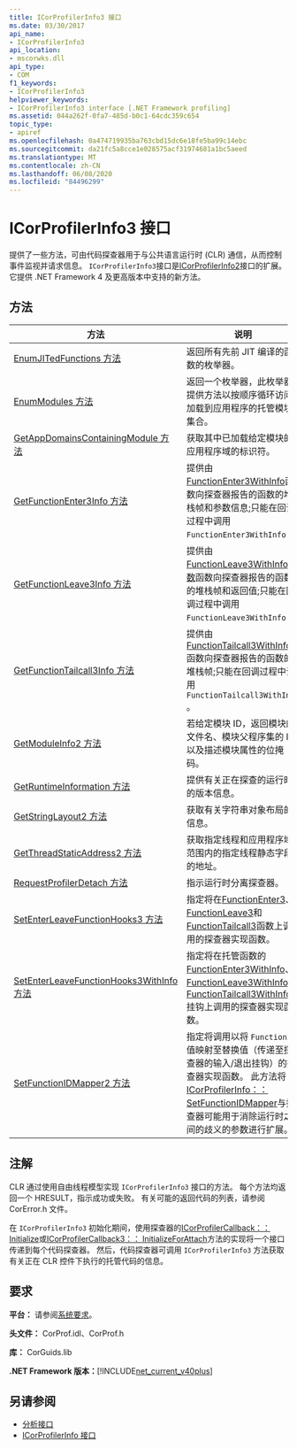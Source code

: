 ```yaml
---
title: ICorProfilerInfo3 接口
ms.date: 03/30/2017
api_name:
- ICorProfilerInfo3
api_location:
- mscorwks.dll
api_type:
- COM
f1_keywords:
- ICorProfilerInfo3
helpviewer_keywords:
- ICorProfilerInfo3 interface [.NET Framework profiling]
ms.assetid: 044a262f-0fa7-485d-b0c1-64cdc359c654
topic_type:
- apiref
ms.openlocfilehash: 0a474719935ba763cbd15dc6e18fe5ba99c14ebc
ms.sourcegitcommit: da21fc5a8cce1e028575acf31974681a1bc5aeed
ms.translationtype: MT
ms.contentlocale: zh-CN
ms.lasthandoff: 06/08/2020
ms.locfileid: "84496299"
---
```

# <a name="icorprofilerinfo3-interface"></a>ICorProfilerInfo3 接口
提供了一些方法，可由代码探查器用于与公共语言运行时 (CLR) 通信，从而控制事件监视并请求信息。 `ICorProfilerInfo3`接口是[ICorProfilerInfo2](icorprofilerinfo2-interface.md)接口的扩展。 它提供 .NET Framework 4 及更高版本中支持的新方法。  
  
## <a name="methods"></a>方法  
  
|方法|说明|  
|------------|-----------------|  
|[EnumJITedFunctions 方法](icorprofilerinfo3-enumjitedfunctions-method.md)|返回所有先前 JIT 编译的函数的枚举器。|  
|[EnumModules 方法](icorprofilerinfo3-enummodules-method.md)|返回一个枚举器，此枚举器提供方法以按顺序循环访问加载到应用程序的托管模块集合。|  
|[GetAppDomainsContainingModule 方法](icorprofilerinfo3-getappdomainscontainingmodule-method.md)|获取其中已加载给定模块的应用程序域的标识符。|  
|[GetFunctionEnter3Info 方法](icorprofilerinfo3-getfunctionenter3info-method.md)|提供由[FunctionEnter3WithInfo](functionenter3withinfo-function.md)函数向探查器报告的函数的堆栈帧和参数信息;只能在回调过程中调用 `FunctionEnter3WithInfo` 。|  
|[GetFunctionLeave3Info 方法](icorprofilerinfo3-getfunctionleave3info-method.md)|提供由[FunctionLeave3WithInfo 函数](functionleave3withinfo-function.md)函数向探查器报告的函数的堆栈帧和返回值;只能在回调过程中调用 `FunctionLeave3WithInfo` 。|  
|[GetFunctionTailcall3Info 方法](icorprofilerinfo3-getfunctiontailcall3info-method.md)|提供由[FunctionTailcall3WithInfo](functiontailcall3withinfo-function.md)函数向探查器报告的函数的堆栈帧;只能在回调过程中调用 `FunctionTailcall3WithInfo` 。|  
|[GetModuleInfo2 方法](icorprofilerinfo3-getmoduleinfo2-method.md)|若给定模块 ID，返回模块的文件名、模块父程序集的 ID 以及描述模块属性的位掩码。|  
|[GetRuntimeInformation 方法](icorprofilerinfo3-getruntimeinformation-method.md)|提供有关正在探查的运行时的版本信息。|  
|[GetStringLayout2 方法](icorprofilerinfo3-getstringlayout2-method.md)|获取有关字符串对象布局的信息。|  
|[GetThreadStaticAddress2 方法](icorprofilerinfo3-getthreadstaticaddress2-method.md)|获取指定线程和应用程序域范围内的指定线程静态字段的地址。|  
|[RequestProfilerDetach 方法](icorprofilerinfo3-requestprofilerdetach-method.md)|指示运行时分离探查器。|  
|[SetEnterLeaveFunctionHooks3 方法](icorprofilerinfo3-setenterleavefunctionhooks3-method.md)|指定将在[FunctionEnter3](functionenter3-function.md)、 [FunctionLeave3](functionleave3-function.md)和[FunctionTailcall3](functiontailcall3-function.md)函数上调用的探查器实现函数。|  
|[SetEnterLeaveFunctionHooks3WithInfo 方法](icorprofilerinfo3-setenterleavefunctionhooks3withinfo-method.md)|指定将在托管函数的[FunctionEnter3WithInfo](functionenter3withinfo-function.md)、 [FunctionLeave3WithInfo](functionleave3withinfo-function.md)和[FunctionTailcall3WithInfo](functiontailcall3withinfo-function.md)挂钩上调用的探查器实现函数。|  
|[SetFunctionIDMapper2 方法](icorprofilerinfo3-setfunctionidmapper2-method.md)|指定将调用以将 `FunctionID` 值映射至替换值（传递至探查器的输入/退出挂钩）的探查器实现函数。 此方法将[ICorProfilerInfo：： SetFunctionIDMapper](icorprofilerinfo-setfunctionidmapper-method.md)与探查器可能用于消除运行时之间的歧义的参数进行扩展。|  
  
## <a name="remarks"></a>注解  
 CLR 通过使用自由线程模型实现 `ICorProfilerInfo3` 接口的方法。 每个方法均返回一个 HRESULT，指示成功或失败。 有关可能的返回代码的列表，请参阅 CorError.h 文件。  
  
 在 `ICorProfilerInfo3` 初始化期间，使用探查器的[ICorProfilerCallback：： Initialize](icorprofilercallback-initialize-method.md)或[ICorProfilerCallback3：： InitializeForAttach](icorprofilercallback3-initializeforattach-method.md)方法的实现将一个接口传递到每个代码探查器。 然后，代码探查器可调用 `ICorProfilerInfo3` 方法获取有关正在 CLR 控件下执行的托管代码的信息。  
  
## <a name="requirements"></a>要求  
 **平台：** 请参阅[系统要求](../../get-started/system-requirements.md)。  
  
 **头文件：** CorProf.idl、CorProf.h  
  
 **库：** CorGuids.lib  
  
 **.NET Framework 版本：**[!INCLUDE[net_current_v40plus](../../../../includes/net-current-v40plus-md.md)]  
  
## <a name="see-also"></a>另请参阅

- [分析接口](profiling-interfaces.md)
- [ICorProfilerInfo 接口](icorprofilerinfo-interface.md)
